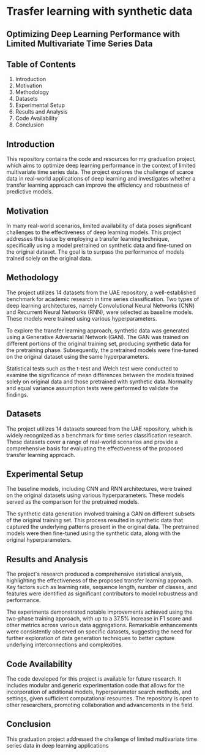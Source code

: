 # Trasfer learning with synthetic data
## Optimizing Deep Learning Performance with Limited Multivariate Time Series Data

## Table of Contents
1. Introduction
2. Motivation
3. Methodology
4. Datasets
5. Experimental Setup
6. Results and Analysis
7. Code Availability
8. Conclusion
   
## Introduction
This repository contains the code and resources for my graduation project, which aims to optimize deep learning performance in the context of limited multivariate time series data. The project explores the challenge of scarce data in real-world applications of deep learning and investigates whether a transfer learning approach can improve the efficiency and robustness of predictive models.

## Motivation
In many real-world scenarios, limited availability of data poses significant challenges to the effectiveness of deep learning models. This project addresses this issue by employing a transfer learning technique, specifically using a model pretrained on synthetic data and fine-tuned on the original dataset. The goal is to surpass the performance of models trained solely on the original data.

## Methodology
The project utilizes 14 datasets from the UAE repository, a well-established benchmark for academic research in time series classification. Two types of deep learning architectures, namely Convolutional Neural Networks (CNN) and Recurrent Neural Networks (RNN), were selected as baseline models. These models were trained using various hyperparameters.

To explore the transfer learning approach, synthetic data was generated using a Generative Adversarial Network (GAN). The GAN was trained on different portions of the original training set, producing synthetic data for the pretraining phase. Subsequently, the pretrained models were fine-tuned on the original dataset using the same hyperparameters.

Statistical tests such as the t-test and Welch test were conducted to examine the significance of mean differences between the models trained solely on original data and those pretrained with synthetic data. Normality and equal variance assumption tests were performed to validate the findings.

## Datasets
The project utilizes 14 datasets sourced from the UAE repository, which is widely recognized as a benchmark for time series classification research. These datasets cover a range of real-world scenarios and provide a comprehensive basis for evaluating the effectiveness of the proposed transfer learning approach.

## Experimental Setup
The baseline models, including CNN and RNN architectures, were trained on the original datasets using various hyperparameters. These models served as the comparison for the pretrained models.

The synthetic data generation involved training a GAN on different subsets of the original training set. This process resulted in synthetic data that captured the underlying patterns present in the original data. The pretrained models were then fine-tuned using the synthetic data, along with the original hyperparameters.

## Results and Analysis
The project's research produced a comprehensive statistical analysis, highlighting the effectiveness of the proposed transfer learning approach. Key factors such as learning rate, sequence length, number of classes, and features were identified as significant contributors to model robustness and performance.

The experiments demonstrated notable improvements achieved using the two-phase training approach, with up to a 37.5% increase in F1 score and other metrics across various data aggregations. Remarkable enhancements were consistently observed on specific datasets, suggesting the need for further exploration of data generation techniques to better capture underlying interconnections and complexities.

## Code Availability
The code developed for this project is available for future research. It includes modular and generic experimentation code that allows for the incorporation of additional models, hyperparameter search methods, and settings, given sufficient computational resources. The repository is open to other researchers, promoting collaboration and advancements in the field.

## Conclusion
This graduation project addressed the challenge of limited multivariate time series data in deep learning applications
